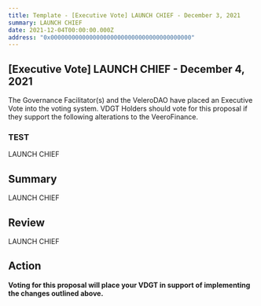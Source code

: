 ```yaml
---
title: Template - [Executive Vote] LAUNCH CHIEF - December 3, 2021
summary: LAUNCH CHIEF
date: 2021-12-04T00:00:00.000Z
address: "0x0000000000000000000000000000000000000000"
---
```

## [Executive Vote] LAUNCH CHIEF - December 4, 2021

The Governance Facilitator(s) and the VeleroDAO have placed an Executive Vote into the voting system. VDGT Holders should vote for this proposal if they support the following alterations to the VeeroFinance.

### TEST

LAUNCH CHIEF

## Summary

LAUNCH CHIEF
## Review
LAUNCH CHIEF
## Action

**Voting for this proposal will place your VDGT in support of implementing the changes outlined above.**
